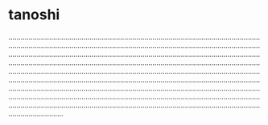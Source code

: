 # tanoshi
.......................................................................................................................................................................................................................................................................................................................................................................................................................................................................................................................................................................................................................................................................................................................................................................................................................................................................................................................................................................................................................................................................................................................................................................................